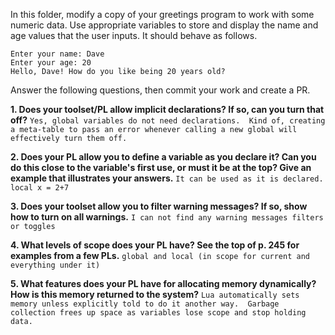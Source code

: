 In this folder, modify a copy of your greetings program to work with some numeric data. Use appropriate variables to store and display the name and age values that the user inputs. It should behave as follows.

```
Enter your name: Dave
Enter your age: 20
Hello, Dave! How do you like being 20 years old?
```

Answer the following questions, then commit your work and create a PR.

**1.  Does your toolset/PL allow implicit declarations? If so, can you turn that off?**
```Yes, global variables do not need declarations.  Kind of, creating a meta-table to pass an error whenever calling a new global will effectively turn them off.```


**2. Does your PL allow you to define a variable as you declare it? Can you do this close to the variable's first use, or must it be at the top? Give an example that illustrates your answers.**
```It can be used as it is declared. local x = 2+7```


**3. Does your toolset allow you to filter warning messages? If so, show how to turn on all warnings.**
```I can not find any warning messages filters or toggles```


**4. What levels of scope does your PL have? See the top of p. 245 for examples from a few PLs.**
```global and local (in scope for current and everything under it)```


**5. What features does your PL have for allocating memory dynamically? How is this memory returned to the system?**
```Lua automatically sets memory unless explicitly told to do it another way.  Garbage collection frees up space as variables lose scope and stop holding data.```



